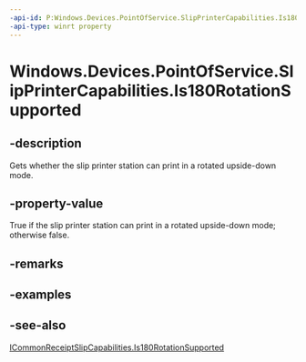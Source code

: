 ----api-id: P:Windows.Devices.PointOfService.SlipPrinterCapabilities.Is180RotationSupported
-api-type: winrt property
---<!-- Property syntaxpublic bool Is180RotationSupported { get; }--># Windows.Devices.PointOfService.SlipPrinterCapabilities.Is180RotationSupported## -descriptionGets whether the slip printer station can print in a rotated upside-down mode.## -property-valueTrue if the slip printer station can print in a rotated upside-down mode; otherwise false.## -remarks## -examples## -see-also[ICommonReceiptSlipCapabilities.Is180RotationSupported](icommonreceiptslipcapabilities_is180rotationsupported.md)